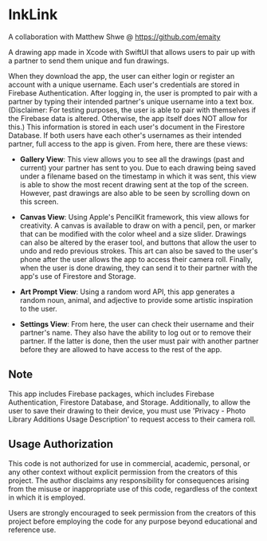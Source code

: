 # InkLink 
A collaboration with Matthew Shwe @ https://github.com/emaity

A drawing app made in Xcode with SwiftUI that allows users to pair up with a partner to send them unique and fun drawings.

When they download the app, the user can either login or register an account with a unique username. Each user's credentials are stored in Firebase Authentication. After logging in, the user is prompted to pair with a partner by typing their intended partner's unique username into a text box. (Disclaimer: For testing purposes, the user is able to pair with themselves if the Firebase data is altered. Otherwise, the app itself does NOT allow for this.) This information is stored in each user's document in the Firestore Database. If both users have each other's usernames as their intended partner, full access to the app is given. From here, there are these views:

  - **Gallery View**: This view allows you to see all the drawings (past and current) your partner has sent to you. Due to each drawing being saved under a filename based on the timestamp in which it was sent, this view is able to show the most recent drawing sent at the top of the screen. However, past drawings are also able to be seen by scrolling down on this screen.

  - **Canvas View**: Using Apple's PencilKit framework, this view allows for creativity. A canvas is available to draw on with a pencil, pen, or marker that can be modified with the color wheel and a size slider. Drawings can also be altered by the eraser tool, and buttons that allow the user to undo and redo previous strokes. This art can also be saved to the user's phone after the user allows the app to access their camera roll. Finally, when the user is done drawing, they can send it to their partner with the app's use of Firestore and Storage. 
  
  - **Art Prompt View**: Using a random word API, this app generates a random noun, animal, and adjective to provide some artistic inspiration to the user.

  - **Settings View**: From here, the user can check their username and their partner's name. They also have the ability to log out or to remove their partner. If the latter is done, then the user must pair with another partner before they are allowed to have access to the rest of the app.

## Note
This app includes Firebase packages, which includes Firebase Authentication, Firestore Database, and Storage. Additionally, to allow the user to save their drawing to their device, you must use 'Privacy - Photo Library Additions Usage Description' to request access to their camera roll. 

## Usage Authorization
This code is not authorized for use in commercial, academic, personal, or any other context without explicit permission from the creators of this project. The author disclaims any responsibility for consequences arising from the misuse or inappropriate use of this code, regardless of the context in which it is employed.

Users are strongly encouraged to seek permission from the creators of this project before employing the code for any purpose beyond educational and reference use.
